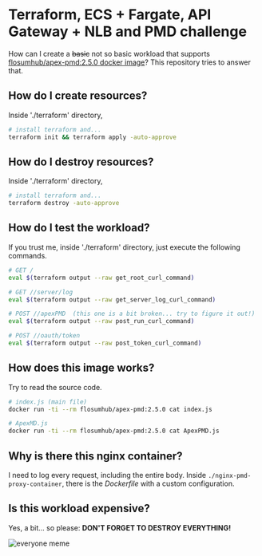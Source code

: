 # Terraform, ECS + Fargate, API Gateway + NLB and PMD challenge

How can I create a ~~basic~~ not so basic workload that supports [flosumhub/apex-pmd:2.5.0 docker image](https://hub.docker.com/r/flosumhub/apex-pmd)? This repository tries to answer that.

## How do I create resources?

Inside './terraform' directory,

```bash
# install terraform and...
terraform init && terraform apply -auto-approve
```

## How do I destroy resources?

Inside './terraform' directory,

```bash
# install terraform and...
terraform destroy -auto-approve
```

## How do I test the workload?

If you trust me, inside './terraform' directory, just execute the following commands.

```bash
# GET /
eval $(terraform output --raw get_root_curl_command)

# GET //server/log
eval $(terraform output --raw get_server_log_curl_command)

# POST //apexPMD  (this one is a bit broken... try to figure it out!)
eval $(terraform output --raw post_run_curl_command)

# POST //oauth/token
eval $(terraform output --raw post_token_curl_command)
```

## How does this image works?

Try to read the source code.

```bash
# index.js (main file)
docker run -ti --rm flosumhub/apex-pmd:2.5.0 cat index.js

# ApexMD.js
docker run -ti --rm flosumhub/apex-pmd:2.5.0 cat ApexPMD.js
```

## Why is there this nginx container?

I need to log every request, including the entire body. Inside `./nginx-pmd-proxy-container`, there is the *Dockerfile* with a custom configuration.

## Is this workload expensive?

Yes, a bit... so please: **DON'T FORGET TO DESTROY EVERYTHING!**

![everyone meme](https://i.kym-cdn.com/entries/icons/original/000/008/509/everyone2.jpg)